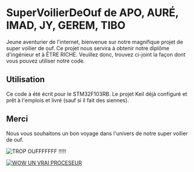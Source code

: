 # SuperVoilierDeOuf de APO, AURÉ, IMAD, JY, GEREM, TIBO

Jeune aventurier de l'internet, bienvenue sur notre magnifique projet de super voilier de ouf.
Ce projet nous servira à obtenir notre diplôme d'ingénieur et à ÊTRE RICHE.
Veuillez donc, trouvez ci-joint la façon dont vous pouvez utiliser notre code.

## Utilisation

Ce code à été écrit pour le STM32F103RB. Le projet Keil déjà configuré et prêt à l'emplois et livré (sauf si il fait des siennes).

## Merci

Nous vous souhaitons un bon voyage dans l'univers de notre super voilier de ouf.



![TROP OUFFFFFFF !!!!!](https://upload.wikimedia.org/wikipedia/commons/a/a2/AC45-Oracle-Racing_%2812%29.jpg)

[![WOW UN VRAI PROCESEUR](https://i.ytimg.com/vi/FDiapbD0Xfg/hq720.jpg)](https://www.youtube.com/watch?v=FDiapbD0Xfg)
